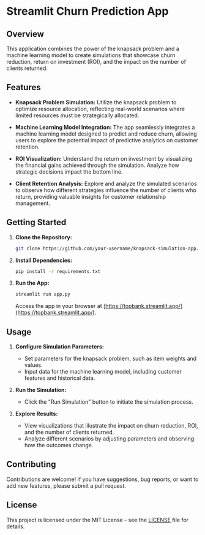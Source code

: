# Streamlit Churn Prediction App

## Overview

This application combines the power of the knapsack problem and a machine learning model to create simulations that showcase churn reduction, return on investment (ROI), and the impact on the number of clients returned.

## Features

- **Knapsack Problem Simulation:** Utilize the knapsack problem to optimize resource allocation, reflecting real-world scenarios where limited resources must be strategically allocated.
  
- **Machine Learning Model Integration:** The app seamlessly integrates a machine learning model designed to predict and reduce churn, allowing users to explore the potential impact of predictive analytics on customer retention.

- **ROI Visualization:** Understand the return on investment by visualizing the financial gains achieved through the simulation. Analyze how strategic decisions impact the bottom line.

- **Client Retention Analysis:** Explore and analyze the simulated scenarios to observe how different strategies influence the number of clients who return, providing valuable insights for customer relationship management.

## Getting Started

1. **Clone the Repository:**
   ```bash
   git clone https://github.com/your-username/knapsack-simulation-app.git
   ```

2. **Install Dependencies:**
   ```bash
   pip install -r requirements.txt
   ```

3. **Run the App:**
   ```bash
   streamlit run app.py
   ```

   Access the app in your browser at [https://topbank.streamlit.app/](https://topbank.streamlit.app/).

## Usage

1. **Configure Simulation Parameters:**
   - Set parameters for the knapsack problem, such as item weights and values.
   - Input data for the machine learning model, including customer features and historical data.

2. **Run the Simulation:**
   - Click the "Run Simulation" button to initiate the simulation process.

3. **Explore Results:**
   - View visualizations that illustrate the impact on churn reduction, ROI, and the number of clients returned.
   - Analyze different scenarios by adjusting parameters and observing how the outcomes change.

## Contributing

Contributions are welcome! If you have suggestions, bug reports, or want to add new features, please submit a pull request.

## License

This project is licensed under the MIT License - see the [LICENSE](LICENSE) file for details.
